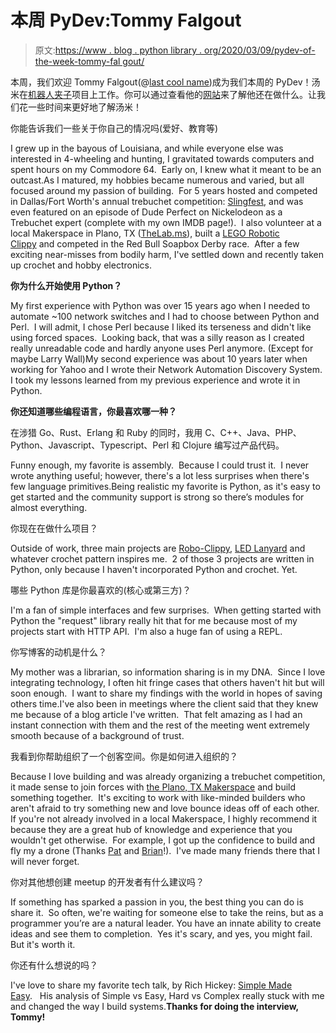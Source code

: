 # 本周 PyDev:Tommy Falgout

> 原文:[https://www . blog . python library . org/2020/03/09/pydev-of-the-week-tommy-fal gout/](https://www.blog.pythonlibrary.org/2020/03/09/pydev-of-the-week-tommy-falgout/)

本周，我们欢迎 Tommy Falgout(@[last cool name](https://twitter.com/lastcoolname/))成为我们本周的 PyDev！汤米在[机器人夹子](https://github.com/lastcoolnameleft/robo-clippy)项目上工作。你可以通过查看他的[网站](https://www.lastcoolnameleft.com/)来了解他还在做什么。让我们花一些时间来更好地了解汤米！

你能告诉我们一些关于你自己的情况吗(爱好、教育等)

I grew up in the bayous of Louisiana, and while everyone else was interested in 4-wheeling and hunting, I gravitated towards computers and spent hours on my Commodore 64.  Early on, I knew what it meant to be an outcast.As I matured, my hobbies became numerous and varied, but all focused around my passion of building.  For 5 years hosted and competed in Dallas/Fort Worth's annual trebuchet competition: [Slingfest](https://www.youtube.com/watch?v=kacsOd8f__Q), and was even featured on an episode of Dude Perfect on Nickelodeon as a Trebuchet expert (complete with my own IMDB page!).  I also volunteer at a local Makerspace in Plano, TX ([TheLab.ms](http://thelab.ms/)), built a [LEGO Robotic Clippy](https://twitter.com/lastcoolname/status/1141912071820517376) and competed in the Red Bull Soapbox Derby race.  After a few exciting near-misses from bodily harm, I've settled down and recently taken up crochet and hobby electronics.

**你为什么开始使用 Python？**

My first experience with Python was over 15 years ago when I needed to automate ~100 network switches and I had to choose between Python and Perl.  I will admit, I chose Perl because I liked its terseness and didn't like using forced spaces.  Looking back, that was a silly reason as I created really unreadable code and hardly anyone uses Perl anymore. (Except for maybe Larry Wall)My second experience was about 10 years later when working for Yahoo and I wrote their Network Automation Discovery System.  I took my lessons learned from my previous experience and wrote it in Python.

 **你还知道哪些编程语言，你最喜欢哪一种？**

在涉猎 Go、Rust、Erlang 和 Ruby 的同时，我用 C、C++、Java、PHP、Python、Javascript、Typescript、Perl 和 Clojure 编写过产品代码。

Funny enough, my favorite is assembly.  Because I could trust it.  I never wrote anything useful; however, there's a lot less surprises when there's few language primitives.Being realistic my favorite is Python, as it's easy to get started and the community support is strong so there’s modules for almost everything.

你现在在做什么项目？

Outside of work, three main projects are [Robo-Clippy](https://github.com/lastcoolnameleft/robo-clippy), [LED Lanyard](https://github.com/lastcoolnameleft/led-lanyard) and whatever crochet pattern inspires me.  2 of those 3 projects are written in Python, only because I haven't incorporated Python and crochet. Yet.

哪些 Python 库是你最喜欢的(核心或第三方)？

I'm a fan of simple interfaces and few surprises.  When getting started with Python the "request" library really hit that for me because most of my projects start with HTTP API.  I'm also a huge fan of using a REPL.

你写博客的动机是什么？

My mother was a librarian, so information sharing is in my DNA.  Since I love integrating technology, I often hit fringe cases that others haven't hit but will soon enough.  I want to share my findings with the world in hopes of saving others time.I've also been in meetings where the client said that they knew me because of a blog article I've written.  That felt amazing as I had an instant connection with them and the rest of the meeting went extremely smooth because of a background of trust.

我看到你帮助组织了一个创客空间。你是如何进入组织的？

Because I love building and was already organizing a trebuchet competition, it made sense to join forces with [the Plano, TX Makerspace](https://thelab.ms/) and build something together.  It's exciting to work with like-minded builders who aren't afraid to try something new and love bounce ideas off of each other.  If you're not already involved in a local Makerspace, I highly recommend it because they are a great hub of knowledge and experience that you wouldn't get otherwise.  For example, I got up the confidence to build and fly my a drone (Thanks [Pat](https://twitter.com/patsheadcom) and [Brian](https://twitter.com/briancmoses)!).  I've made many friends there that I will never forget.

你对其他想创建 meetup 的开发者有什么建议吗？

If something has sparked a passion in you, the best thing you can do is share it.  So often, we're waiting for someone else to take the reins, but as a programmer you’re are a natural leader. You have an innate ability to create ideas and see them to completion.  Yes it's scary, and yes, you might fail.  But it's worth it.

你还有什么想说的吗？

I've love to share my favorite tech talk, by Rich Hickey: [Simple Made Easy](https://www.infoq.com/presentations/Simple-Made-Easy/).   His analysis of Simple vs Easy, Hard vs Complex really stuck with me and changed the way I build systems.**Thanks for doing the interview, Tommy!**